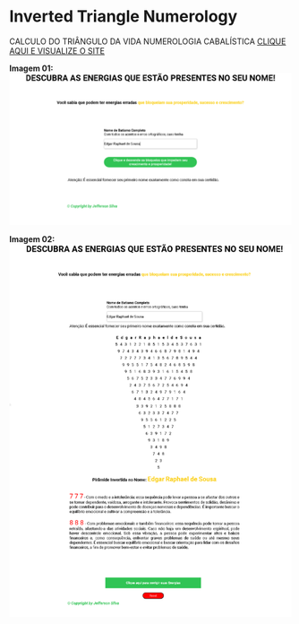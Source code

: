 <h1>Inverted Triangle Numerology</h1>
CALCULO DO TRIÂNGULO DA VIDA NUMEROLOGIA CABALÍSTICA
<a href="https://edgarsousa21.github.io/07_inverted-triangle-numerology/" target="_blank">CLIQUE AQUI E VISUALIZE O SITE</a>

<strong>Imagem 01:</strong><br>
<img src="./src/triangle-layout-01.png">

<strong>Imagem 02:</strong><br>
<img src="./src/triangle-layout-02.png">